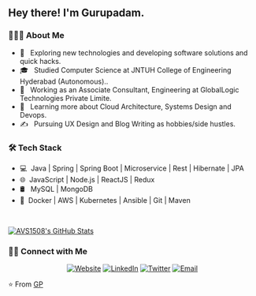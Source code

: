 <h2> Hey there! I'm Gurupadam.</h2>

<h3> 👨🏻‍💻 About Me </h3>

- 🤔 &nbsp; Exploring new technologies and developing software solutions and quick hacks.
- 🎓 &nbsp; Studied Computer Science  at JNTUH College of Engineering Hyderabad (Autonomous)..
- 💼 &nbsp; Working as an Associate Consultant, Engineering at GlobalLogic Technologies Private Limite.
- 🌱 &nbsp; Learning more about Cloud Architecture, Systems Design and Devops.
- ✍️ &nbsp; Pursuing UX Design and Blog Writing as hobbies/side hustles.

<h3>🛠 Tech Stack</h3>

- 💻 &nbsp;Java | Spring | Spring Boot | Microservice | Rest | Hibernate | JPA
- 🌐 &nbsp;JavaScript | Node.js | ReactJS | Redux
- 🛢 &nbsp; MySQL | MongoDB
- 🔧 &nbsp;Docker | AWS | Kubernetes | Ansible | Git | Maven


<br/>

[![AVS1508's GitHub Stats](https://github-readme-stats.vercel.app/api?username=gurupadamg&show_icons=true)](https://github.com/gurupadamg)


<h3> 🤝🏻 Connect with Me </h3>

<p align="center">
<a href="https://www.gptech.io/"><img alt="Website" src="https://img.shields.io/badge/Website-www.gptech.io-blue?style=flat-square&logo=google-chrome"></a>
<a href="https://www.linkedin.com//in/gurupadam-gundala-09b585132"><img alt="LinkedIn" src="https://img.shields.io/badge/LinkedIn-GP-blue?style=flat-square&logo=linkedin"></a>
<a href="https://twitter.com/iamgpy"><img alt="Twitter" src="https://img.shields.io/badge/Twitter-GP_-blue?style=flat-square&logo=instagram"></a>
<a href="mailto:gurupadamg@gmail.com"><img alt="Email" src="https://img.shields.io/badge/Email-gurupadamg@gmail.com-blue?style=flat-square&logo=gmail"></a>
</p>

⭐️ From [GP](https://github.com/gurupadamg)
